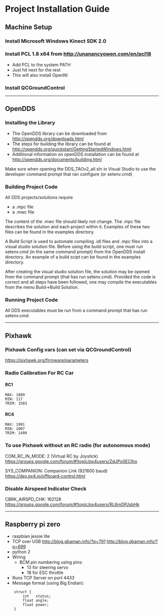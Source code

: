 # Project Installation Guide

## Machine Setup

### Install Microsoft Windows Kinect SDK 2.0
### Install PCL 1.8 x64 from http://unanancyowen.com/en/pcl18
- Add PCL to the system PATH
- Just hit next for the rest
- This will also install OpenNI
### Install QCGroundControl

---

## OpenDDS
### Installing the Library
- The OpenDDS library can be downloaded from http://opendds.org/downloads.html
- The steps for building the library can be found at http://opendds.org/quickstart/GettingStartedWindows.html
- Additional information on openDDS installation can be found at http://opendds.org/documents/building.html

Make sure when opening the DDS_TAOv2_all.sln in Visual Studio to use the developer command prompt that ran configure (or setenv.cmd)

### Building Project Code
All DDS projects/solutions require
- a .mpc file
- a .mwc file

The content of the .mwc file should likely not change.
The .mpc file describes the solution and each project within it.
Examples of these two files can be found in the examples directory.

A Build Script is used to automate compiling .idl files and .mpc files into a visual studio solution file.
Before using the build script, one must run setenv.cmd (in the same command prompt) from the OpenDDS install directory.
An example of a build scipt can be found in the examples directory.

After creating the visual studio solution file, the solution may be opened from the command prompt (that has run setenv.cmd).
Provided the code is correct and all steps have been followed, one may compile the executables from the menu Build->Build Solution.

### Running Project Code
All DDS executables must be run from a command prompt that has run setenv.cmd.

---

## Pixhawk

### Pixhawk Config vars (can set via QCGroundControl)
https://pixhawk.org/firmware/parameters

### Radio Calibration For RC Car
#### RC1
    MAX: 1889
    MIN: 117
    TRIM: 1503

#### RC4
    MAX: 1991
    MIN: 1007
    TRIM: 1499

### To use Pixhawk without an RC radio (for autonomous mode)
COM_RC_IN_MODE: 2 (Virtual RC by Joystick)<br/>
https://groups.google.com/forum/#!topic/px4users/ZdJPo0ECIho


SYS_COMPANION: Companion Link (921600 baud)<br/>
https://dev.px4.io/offboard-control.html

### Disable Airspeed Indicator Check
CBRK_AIRSPD_CHK: 162128<br/>
https://groups.google.com/forum/#!topic/px4users/RL6mDPJsbHk

---

## Raspberry pi zero
- raspbian jessie lite
- TCP over USB
    http://blog.gbaman.info/?p=791
    http://blog.gbaman.info/?p=699
- python 2
- Wiring
    - BCM pin numbering using pins:
        - 13 for steering servo
        - 18 for ESC throttle
- Runs TCP Server on port 4433
- Message format (using Big Endian):
```
    struct {
        int   status;
        float angle;
        float power;
    }
```
